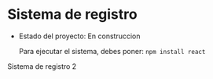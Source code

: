 <h1> Sistema de registro </h1>

- Estado del proyecto: En construccion

  Para ejecutar el sistema, debes poner:
  ```npm install react```

Sistema de registro 2
